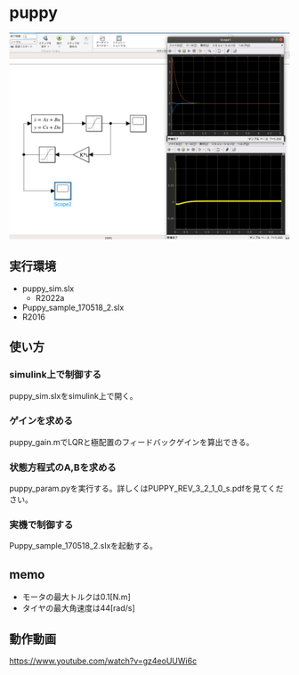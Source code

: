 # puppy
<img src="images/scope.png" width="680px">

## 実行環境
- puppy_sim.slx
  - R2022a
- Puppy_sample_170518_2.slx
-   R2016


## 使い方
### simulink上で制御する
puppy_sim.slxをsimulink上で開く。
### ゲインを求める
puppy_gain.mでLQRと極配置のフィードバックゲインを算出できる。
### 状態方程式のA,Bを求める
puppy_param.pyを実行する。詳しくはPUPPY_REV_3_2_1_0_s.pdfを見てください。
### 実機で制御する
Puppy_sample_170518_2.slxを起動する。

## memo
- モータの最大トルクは0.1[N.m]
- タイヤの最大角速度は44[rad/s]

## 動作動画
https://www.youtube.com/watch?v=gz4eoUUWi6c
